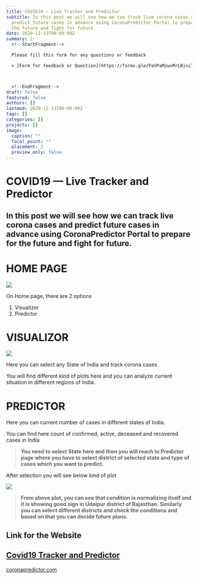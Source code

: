 ```yaml
---
title: COVID19 — Live Tracker and Predictor
subtitle: In this post we will see how we can track live corona cases and
  predict future cases in advance using CoronaPredictor Portal to prepare for
  the future and fight for future.
date: 2020-12-13T00:00:00Z
summary: |-
  <!--StartFragment-->

  Please fill this form for any questions or feedback

  > [Form for feedback or Question](https://forms.gle/PaVPaMzwvMrLBjsi7)



  <!--EndFragment-->
draft: false
featured: false
authors: []
lastmod: 2020-12-13T00:00:00Z
tags: []
categories: []
projects: []
image:
  caption: ""
  focal_point: ""
  placement: 2
  preview_only: false
---
```

<!--StartFragment-->

# COVID19 — Live Tracker and Predictor

## In this post we will see how we can track live corona cases and predict future cases in advance using **CoronaPredictor** Portal to prepare for the future and fight for future.

# HOME PAGE

![](https://miro.medium.com/max/700/1*cSobNJq2BjCq2zbH7Q86kw.png)

On Home page, there are 2 options

1. Visualizor
2. Predictor

# VISUALIZOR

![](https://miro.medium.com/max/700/1*dwU8L09VJ-jtpHMiGAuGng.png)

Here you can select any State of India and track corona cases.

You will find different kind of plots here and you can analyze current situation in different regions of India.

# PREDICTOR

Here you can current number of cases in different states of India.

You can find here count of confirmed, active, deceased and recovered cases in India

> **You need to select State here and then you will reach to Predictor page where you have to select district of selected state and type of cases which you want to predict.**

After selection you will see below kind of plot

![](https://miro.medium.com/max/700/1*KCuUjWKoCRiGm55j15FsJA.png)

> **From above plot, you can see that condition is normalizing itself and it is showing good sign in Udaipur district of Rajasthan. Similarly you can select different districts and check the conditions and based on that you can decide future plans.**

## Link for the Website

## [Covid19 Tracker and Predictor](http://coronapredictor.com/)

[coronapredictor.com](http://coronapredictor.com/)

<!--EndFragment-->